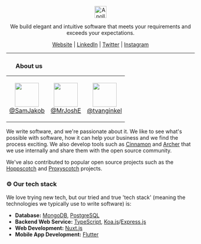 <p align="center">
  <a href="https://apollosoftware.xyz/"><img height="32" src="https://user-images.githubusercontent.com/37072691/133507696-92286b65-49c2-41d4-848d-c0861d332a94.png" alt="Apollo Software"></a>
</p>
<p align="center">We build elegant and intuitive software that meets your requirements and exceeds your expectations.</p>
<p align="center">
  <a href="https://apollosoftware.xyz/">Website</a> |
  <a href="https://www.linkedin.com/company/apollosoftwarelimited/">LinkedIn</a> |
  <a href="https://twitter.com/apolloswxyz">Twitter</a> |
  <a href="https://www.instagram.com/apollosoftwarexyz/">Instagram</a>
</p>

---

<h3><img height="17" src="https://user-images.githubusercontent.com/37072691/133508704-8b16ba22-c6a4-4d10-a994-2aa1f3a0df65.png">&nbsp; About us</h3>

<table>
  <tr>
    <td>
      <p align="center">
        <img height="64" src="https://avatars.githubusercontent.com/u/37072691?v=4"><br>
        <a href="https://github.com/SamJakob">@SamJakob</a>
      </p>
    </td>
    <td>
      <p align="center">
        <img height="64" src="https://avatars.githubusercontent.com/u/44347292?v=4"><br>
        <a href="https://github.com/MrJoshE">@MrJoshE</a>
      </p>
    </td>
    <td>
      <p align="center">
        <img height="64" src="https://avatars.githubusercontent.com/u/34002424?v=4"><br>
        <a href="https://github.com/tvanginkel">@tvanginkel</a>
      </p>
    </td>
  </tr>
</table>

We write software, and we're passionate about it. We like to see what's possible with software, how it can help your business and we find the process exciting.
We also develop tools such as [Cinnamon](https://github.com/apollosoftwarexyz/cinnamon) and [Archer](https://github.com/apollosoftwarexyz/archer) that we use
internally and share them with the open source community.

We've also contributed to popular open source projects such as the [Hoppscotch](https://hoppscotch.io) and [Proxyscotch](https://github.com/hoppscotch/proxyscotch)
projects.


### ⚙️ Our tech stack

We love trying new tech, but our tried and true 'tech stack' (meaning the technologies we typically use to write software) is:
- **Database:** [MongoDB](https://www.mongodb.com), [PostgreSQL](https://www.postgresql.org)
- **Backend Web Service:** [TypeScript](https://www.typescriptlang.org), [Koa.js](https://koajs.com)/[Express.js](https://expressjs.com)
- **Web Development:** [Nuxt.js](https://nuxtjs.org)
- **Mobile App Development:** [Flutter](https://flutter.dev)
